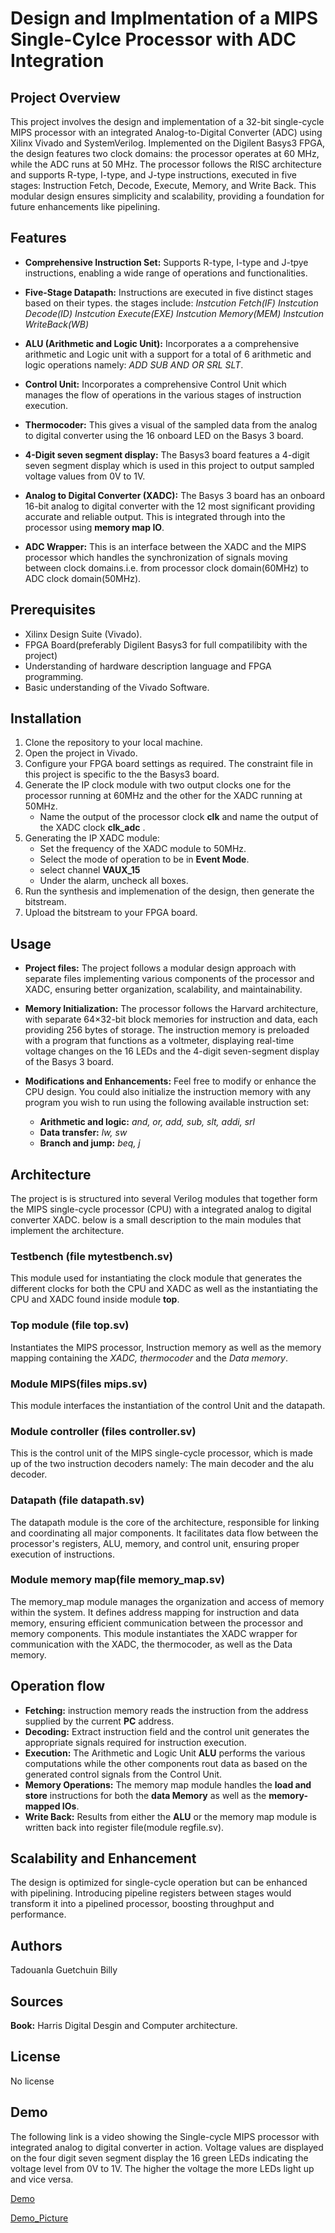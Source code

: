 # Design and Implmentation of a MIPS Single-Cylce Processor with ADC Integration
## Project Overview
This project involves the design and implementation of a 32-bit single-cycle MIPS processor 
with an integrated Analog-to-Digital Converter (ADC) using Xilinx Vivado and SystemVerilog.
Implemented on the Digilent Basys3 FPGA, the design features two clock domains: the processor
operates at 60 MHz, while the ADC runs at 50 MHz. The processor follows the RISC architecture
and supports R-type, I-type, and J-type instructions, executed in five stages: Instruction
Fetch, Decode, Execute, Memory, and Write Back. This modular design ensures simplicity
and scalability, providing a foundation for future enhancements like pipelining.

## Features
- **Comprehensive Instruction Set:** Supports R-type, I-type and J-tpye instructions, enabling a 
wide range of operations and functionalities.

- **Five-Stage Datapath:** Instructions are executed in five distinct stages based on their types.
the stages include: *Instcution Fetch(IF)* *Instcution Decode(ID)* *Instcution Execute(EXE)*
*Instcution Memory(MEM)* *Instcution WriteBack(WB)*

- **ALU (Arithmetic and Logic Unit):** Incorporates a a comprehensive arithmetic and Logic unit
with a support for a total of 6 arithmetic and logic operations namely: *ADD* *SUB* *AND* *OR*
*SRL* *SLT*.

- **Control Unit:** Incorporates a comprehensive Control Unit which manages the flow of operations
in the various stages of instruction execution.

- **Thermocoder:** This gives a visual of the sampled data from the analog to digital converter
using the 16 onboard LED on the Basys 3 board.

- **4-Digit seven segment display:** The Basys3 board features a 4-digit seven segment display 
which is used in this project to output sampled voltage values from 0V to 1V.

- **Analog to Digital Converter (XADC):** The Basys 3 board has an onboard 16-bit analog to 
digital converter with the 12 most significant providing accurate and reliable output. This is 
integrated through into the processor using **memory map IO**.

- **ADC Wrapper:** This is an interface between the XADC and the MIPS processor which handles 
the synchronization of signals moving between clock domains.i.e. from processor clock
domain(60MHz) to ADC clock domain(50MHz).

## Prerequisites
- Xilinx Design Suite (Vivado).
- FPGA Board(preferably Digilent Basys3 for full compatilibity with the project)
- Understanding of hardware description language and FPGA programming. 
- Basic understanding of the Vivado Software.

## Installation

1. Clone the repository to your local machine.
2. Open the project in Vivado.
3. Configure your FPGA board settings as required. The constraint file in this project is 
specific to the the Basys3 board.
4. Generate the IP clock module with two output clocks one for the processor running at 60MHz
and the other for the XADC running at 50MHz. 
    - Name the output of the processor clock **clk** and name the output of the XADC clock 
    **clk_adc** .
5. Generating the IP XADC module:
    - Set the frequency of the XADC module to 50MHz.
    - Select the mode of operation to be in **Event Mode**.
    - select channel **VAUX_15** 
    - Under the alarm, uncheck all boxes.
6. Run the synthesis and implemenation of the design, then generate the bitstream. 
7. Upload the bitstream to your FPGA board.

## Usage
- **Project files:** The project follows a modular design approach with separate files 
implementing various components of the processor and XADC, ensuring better organization,
scalability, and maintainability.

- **Memory Initialization:** The processor follows the Harvard architecture, with separate 
64×32-bit block memories for instruction and data, each providing 256 bytes of storage.
The instruction memory is preloaded with a program that functions as a voltmeter, displaying
real-time voltage changes on the 16 LEDs and the 4-digit seven-segment display of the 
Basys 3 board.

- **Modifications and Enhancements:** Feel free to modify or enhance the CPU design. You could 
also initialize the instruction memory with any program you wish to run using the following 
available instruction set:
    - **Arithmetic and logic:** *and, or, add, sub, slt, addi, srl* 
    - **Data transfer:**  *lw, sw* 
    - **Branch and jump:**  *beq, j* 

## Architecture
The project is is structured into several Verilog modules that together form the MIPS single-cycle
processor (CPU) with a integrated analog to digital converter XADC. below is a small description 
to the main modules that implement the architecture.

### Testbench (file mytestbench.sv)
This module used for instantiating the clock module that generates the different clocks for both
the CPU and XADC as well as the instantiating the CPU and XADC found inside module **top**.

### Top module (file top.sv)
Instantiates the MIPS processor, Instruction memory as well as the memory mapping containing 
the *XADC, thermocoder* and the *Data memory*.
 
### Module MIPS(files mips.sv)
This module interfaces the instantiation of the control Unit and the datapath.

### Module controller (files controller.sv)
This is the control unit of the MIPS single-cycle processor, which is made up of the two 
instruction decoders namely: The main decoder and the alu decoder.

### Datapath (file datapath.sv) 
The datapath module is the core of the architecture, responsible for linking and coordinating 
all major components. It facilitates data flow between the processor's registers, ALU, memory,
and control unit, ensuring proper execution of instructions.

### Module memory map(file memory_map.sv)
The memory_map module manages the organization and access of memory within the system. It defines
address mapping for instruction and data memory, ensuring efficient communication between 
the processor and memory components. This module instantiates the XADC wrapper for communication
with the XADC, the thermocoder, as well as the Data memory.

## Operation flow
- **Fetching:** instruction memory reads the instruction from the address supplied by the current
**PC** address.
- **Decoding:** Extract instruction field and the control unit generates the appropriate signals
required for instruction execution.
- **Execution:** The Arithmetic and Logic Unit **ALU** performs the various computations while 
the other components rout data as based on the generated control signals from the Control Unit.
- **Memory Operations:** The memory map module handles the **load and store**  instructions 
for both the **data Memory**  as well as the **memory-mapped IOs**.
- **Write Back:** Results from either the **ALU** or the memory map module is written back into 
register file(module regfile.sv).

## Scalability and Enhancement
The design is optimized for single-cycle operation but can be enhanced with pipelining. 
Introducing pipeline registers between stages would transform it into a pipelined processor,
boosting throughput and performance.

## Authors
Tadouanla Guetchuin Billy

## Sources 
**Book:** Harris Digital Desgin and Computer architecture.

## License
No license

## Demo
The following link is a video showing the Single-cycle MIPS processor with integrated analog to 
digital converter in action. Voltage values are displayed on the four digit seven segment display
the 16 green LEDs indicating the voltage level from 0V to 1V. The higher the voltage the more LEDs 
light up and vice versa.

[Demo](https://youtube.com/shorts/PSQbqb3dG6c?feature=share)

[Demo_Picture](https://github.com/billchriss717/MIPS-single-cycle-processor-/blob/main/media/photo_2025-02-03_21-28-49.jpg)
